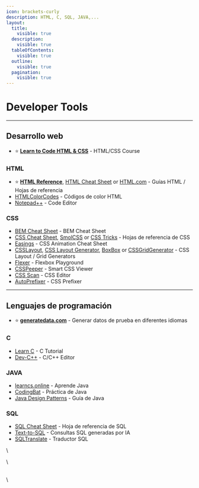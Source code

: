 ```yaml
---
icon: brackets-curly
description: HTML, C, SQL, JAVA,...
layout:
  title:
    visible: true
  description:
    visible: true
  tableOfContents:
    visible: true
  outline:
    visible: true
  pagination:
    visible: true
---
```


# Developer Tools

***

## Desarrollo web[​](https://fmhy.net/devtools#web-development-1) <a href="#web-development-1" id="web-development-1"></a>

* :star: [**Learn to Code HTML & CSS**](https://learn.shayhowe.com/) - HTML/CSS Course

### HTML[​](https://fmhy.net/devtools#html)

* :star: [**HTML Reference**](https://htmlreference.io/), [HTML Cheat Sheet](https://htmlcheatsheet.com/) or [HTML.com](https://html.com/) - Guías HTML / Hojas de referencia
* [HTMLColorCodes](https://htmlcolorcodes.com/) - Códigos de color HTML
* [Notepad++](https://notepad-plus-plus.org/) - Code Editor

### CSS

* [BEM Cheat Sheet](https://bem-cheat-sheet.9elements.com/) - BEM Cheat Sheet
* [CSS Cheat Sheet](https://docs.emmet.io/cheat-sheet/), [SmolCSS](https://smolcss.dev/) or [CSS Tricks](https://css-tricks.com/snippets/) - Hojas de referencia de CSS
* [Easings](https://easings.net/) - CSS Animation Cheat Sheet
* [CSSLayout](https://phuoc.ng/collection/css-layout/), [CSS Layout Generator](https://layout.bradwoods.io/), [BoxBox](https://seansleblanc.itch.io/boxboxhtml) or [CSSGridGenerator](https://cssgrid-generator.netlify.app/) - CSS Layout / Grid Generators
* [Flexer](https://www.flexer.dev/) - Flexbox Playground
* [CSSPeeper](https://csspeeper.com/) - Smart CSS Viewer
* [CSS Scan](https://chromewebstore.google.com/detail/css-scan/gieabiemggnpnminflinemaickipbebg?hl=en) - CSS Editor
* [AutoPrefixer](https://autoprefixer.github.io/) - CSS Prefixer

***

## Lenguajes de programación <a href="#programming-languages" id="programming-languages"></a>

* :star: [**generatedata.com**](https://generatedata.com/) - Generar datos de prueba en diferentes idiomas

### C

* [Learn C](https://www.learn-c.org/) - C Tutorial
* [Dev-C++](https://www.bloodshed.net/) - C/C++ Editor

### JAVA

* [learncs.online](https://www.learncs.online/) - Aprende Java
* [CodingBat](https://codingbat.com/python) - Práctica de Java
* [Java Design Patterns](https://java-design-patterns.com/) - Guía de Java

### SQL

* [SQL Cheat Sheet](https://i.ibb.co/Ctr0Tn8/e289a15e2246.jpg) - Hoja de referencia de SQL
* [Text-to-SQL](https://datalynx.ai/text-to-sql) - Consultas SQL generadas por IA
* [SQLTranslate](https://www.sqltranslate.app/) - Traductor SQL



\


\






\
\
